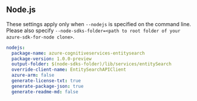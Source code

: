 ## Node.js

These settings apply only when `--nodejs` is specified on the command line.
Please also specify `--node-sdks-folder=<path to root folder of your azure-sdk-for-node clone>`.

``` yaml $(nodejs)
nodejs:
  package-name: azure-cognitiveservices-entitysearch
  package-version: 1.0.0-preview
  output-folder: $(node-sdks-folder)/lib/services/entitySearch
  override-client-name: EntitySearchAPIClient
  azure-arm: false
  generate-license-txt: true
  generate-package-json: true
  generate-readme-md: false
```
